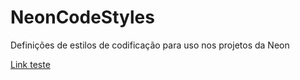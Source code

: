 # NeonCodeStyles
Definições de estilos de codificação para uso nos projetos da Neon

[Link teste](blablabla.md)
